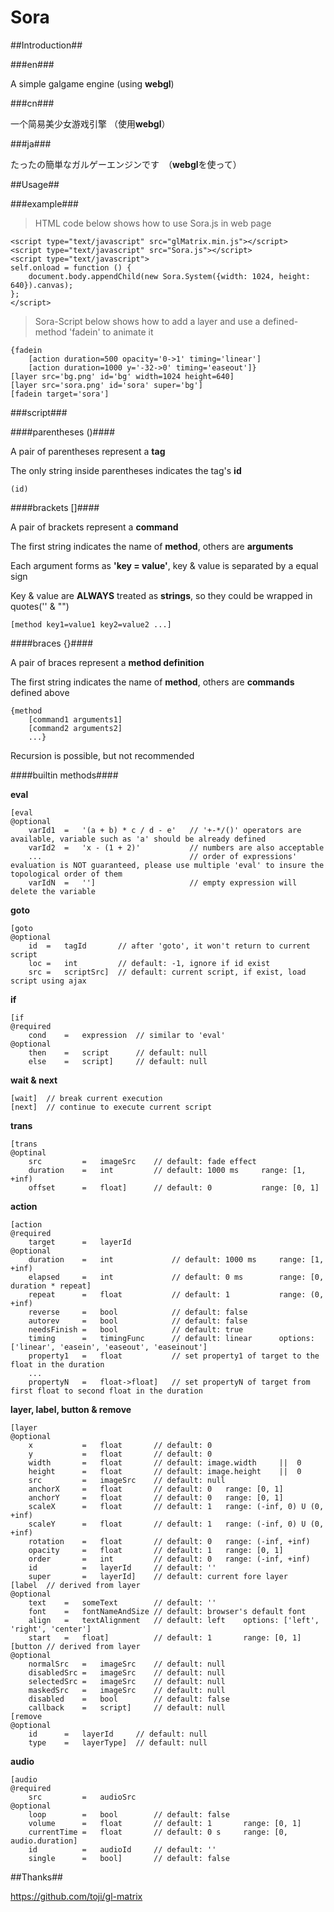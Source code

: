 Sora
====

##Introduction##

###en###

A simple galgame engine (using <b>webgl</b>)

###cn###

一个简易美少女游戏引擎 （使用<b>webgl</b>）

###ja###

たったの簡単なガルゲーエンジンです　（<b>webgl</b>を使って）

##Usage##

###example###

>HTML code below shows how to use Sora.js in web page

	<script type="text/javascript" src="glMatrix.min.js"></script>
	<script type="text/javascript" src="Sora.js"></script>
	<script type="text/javascript">
	self.onload = function () {
		document.body.appendChild(new Sora.System({width: 1024, height: 640}).canvas);
	};
	</script>

>Sora-Script below shows how to add a layer and use a defined-method 'fadein' to animate it

	{fadein
		[action duration=500 opacity='0->1' timing='linear']
		[action duration=1000 y='-32->0' timing='easeout']}
	[layer src='bg.png' id='bg' width=1024 height=640]
	[layer src='sora.png' id='sora' super='bg']
	[fadein target='sora']

###script###

####parentheses ()####

A pair of parentheses represent a **tag**

The only string inside parentheses indicates the tag's **id**

	(id)

####brackets []####

A pair of brackets represent a **command**

The first string indicates the name of **method**, others are **arguments**

Each argument forms as **'key = value'**, key & value is separated by a equal sign

Key & value are **ALWAYS** treated as **strings**, so they could be wrapped in quotes('' & "")

	[method key1=value1 key2=value2 ...]

####braces {}####

A pair of braces represent a **method definition**

The first string indicates the name of **method**, others are **commands** defined above

	{method
		[command1 arguments1]
		[command2 arguments2]
		...}

Recursion is possible, but not recommended

####builtin methods####

**eval**

	[eval
	@optional
		varId1	=	'(a + b) * c / d - e'	// '+-*/()' operators are available, variable such as 'a' should be already defined
		varId2	=	'x - (1 + 2)'			// numbers are also acceptable
		...									// order of expressions' evaluation is NOT guaranteed, please use multiple 'eval' to insure the topological order of them
		varIdN	=	'']						// empty expression will delete the variable

**goto**

	[goto
	@optional
		id	=	tagId		// after 'goto', it won't return to current script
		loc	=	int			// default: -1, ignore if id exist
		src	=	scriptSrc]	// default: current script, if exist, load script using ajax

**if**

	[if
	@required
		cond	=	expression	// similar to 'eval'
	@optional
		then	=	script		// default: null
		else	=	script]		// default: null

**wait & next**

	[wait]	// break current execution
	[next]	// continue to execute current script

**trans**

	[trans
	@optinal
		src			=	imageSrc	// default: fade effect
		duration	=	int			// default: 1000 ms		range: [1, +inf)
		offset		=	float]		// default: 0			range: [0, 1]

**action**

	[action
	@required
		target		=	layerId
	@optional
		duration	=	int				// default: 1000 ms		range: [1, +inf)
		elapsed		=	int				// default: 0 ms		range: [0, duration * repeat]
		repeat		=	float			// default: 1			range: (0, +inf)
		reverse		=	bool			// default: false
		autorev		=	bool			// default: false
		needsFinish	=	bool			// default: true
		timing		=	timingFunc		// default: linear		options: ['linear', 'easein', 'easeout', 'easeinout']
		property1	=	float			// set property1 of target to the float in the duration
		...
		propertyN	=	float->float]	// set propertyN of target from first float to second float in the duration

**layer, label, button & remove**

	[layer
	@optional
		x			=	float		// default: 0
		y			=	float		// default: 0
		width		=	float		// default: image.width		||	0
		height		=	float		// default: image.height	||	0
		src			=	imageSrc	// default: null
		anchorX		=	float		// default: 0	range: [0, 1]
		anchorY		=	float		// default: 0	range: [0, 1]
		scaleX		=	float		// default: 1	range: (-inf, 0) U (0, +inf)
		scaleY		=	float		// default: 1	range: (-inf, 0) U (0, +inf)
		rotation	=	float		// default: 0	range: (-inf, +inf)
		opacity		=	float		// default: 1	range: [0, 1]
		order		=	int			// default: 0	range: (-inf, +inf)
		id			=	layerId		// default: ''
		super		=	layerId]	// default: current fore layer
	[label	// derived from layer
	@optional
		text	=	someText		// default: ''
		font	=	fontNameAndSize	// default: browser's default font
		align	=	textAlignment	// default: left	options: ['left', 'right', 'center']
		start	=	float]			// default: 1		range: [0, 1]
	[button // derived from layer
	@optional
		normalSrc	=	imageSrc	// default: null
		disabledSrc	=	imageSrc	// default: null
		selectedSrc	=	imageSrc	// default: null
		maskedSrc	=	imageSrc	// default: null
		disabled	=	bool 		// default: false
		callback	=	script]		// default: null
	[remove
	@optional
		id		=	layerId		// default: null
		type	=	layerType]	// default: null

**audio**

	[audio
	@required
		src			=	audioSrc
	@optional
		loop		=	bool		// default: false
		volume		=	float		// default: 1		range: [0, 1]
		currentTime	=	float		// default: 0 s		range: [0, audio.duration]
		id			=	audioId		// default: ''
		single		=	bool]		// default: false

##Thanks##

https://github.com/toji/gl-matrix
